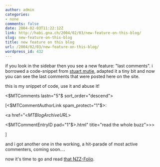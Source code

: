 ```yaml
---
author: admin
categories:
- none
comments: false
date: 2004-02-03T11:22:12Z
link: http://habi.gna.ch/2004/02/03/new-feature-on-this-blog/
slug: new-feature-on-this-blog
title: new feature on this blog
url: /2004/02/03/new-feature-on-this-blog/
wordpress_id: 432
---
```


if you look in the sidebar then you see a new feature: "last comments".
i borrowed a code-snippet from [stuart mutie](http://www.stuartmudie.net/blog/000016.html), adapted it a tiny bit and now you can see the last comments that were posted here on the site.  

this is my snippet of code, use it and abuse it!






<$MTComments lastn="5"$ sort_order="descend">  

[<$MTCommentAuthorLink spam_protect="1"$>:  

<MTCommentBody trim_to="45" remove_html="1" convert_breaks="0">  

<a href="<$MTBlogArchiveURL$>  

<$MTCommentEntryID pad="1"$>.html" title="read the whole buzz">>>  

</a>]<br />  

</MTComments>


and i got another one in the working, a hit-parade of most active commenters, coming soon....



now it's time to go and read [that NZZ-Folio](http://flagr.antville.org/stories/675415/).

